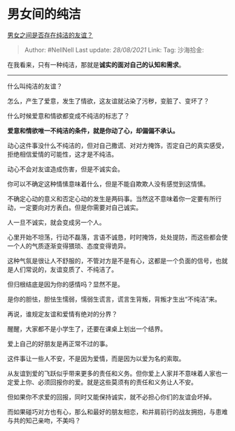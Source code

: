 # 男女间的纯洁
[男女之间是否存在纯洁的友谊？](https://www.zhihu.com/question/19731263/answer/2086985240)

> Author: #NellNell
> Last update: *28/08/2021*
> Link:
> Tag:
> 沙海拾金:

在我看来，只有一种纯洁，那就是**诚实的面对自己的认知和需求**。

---

什么叫纯洁的友谊？

怎么，产生了爱意，发生了情欲，这友谊就沾染了污秽，变脏了、变坏了？

什么时候爱意和情欲都变成不纯洁的标志了？

**爱意和情欲唯一不纯洁的条件，就是你动了心，却偏偏不承认。**

动心这件事没什么不纯洁的，但对自己撒谎、对对方掩饰，否定自己的真实感受，拒绝相信爱情的可能性，这才是不纯洁。

动心不会对友谊造成伤害，但是不诚实会。

你可以不确定这种情愫意味着什么，但是不能自欺欺人没有感觉到这情愫。

不确定心动的意义和否定心动的发生是两码事。当然这不意味着你一定要有所行动，一定要向对方表白。但是你需要对自己诚实。

人一旦不诚实，就会变成另一个人。

心里开始不坦荡，行动不磊落，言语不诚恳，时时掩饰，处处提防，而这些都会使一个人的气质逐渐变得猥琐、态度变得诡异。

这种气氛是很让人不舒服的，不管对方是不是有心，这都是一个负面的信号，也就是人们常说的，友谊变质了、不纯洁了。

但归根结底是因为你的感情吗？显然不是。

是你的胆怯，胆怯生懦弱，懦弱生谎言，谎言生背叛，背叛才生出“不纯洁”来。

再说，谁规定友谊和爱情有绝对的分界？

醒醒，大家都不是小学生了，还要在课桌上划出一个结界。

爱上自己的好朋友是再正常不过的事。

这件事让一些人不安，不是因为爱情，而是因为以爱为名的索取。

从友谊到爱的飞跃似乎带来更多的责任和义务。但你爱上人家并不意味着人家也一定爱上你、必须回报你的爱。就是这些莫须有的责任和义务让人不安。

但如果你不求爱的回报，同时又能保持诚实，就不必担心你们的友谊会坏掉。

而如果碰巧对方也有心，那么和最好的朋友相恋，和并肩前行的战友拥抱，与患难与共的知己亲吻，不美吗？
